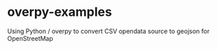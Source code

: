 # overpy-examples
Using Python / overpy to convert CSV opendata source to geojson for OpenStreetMap
